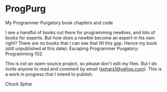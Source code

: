 ProgPurg
========

My Programmer Purgatory book chapters and code

I see a handful of books out there for programming newbies, and lots of books for experts. But how does a newbie
become an expert in his own right? There are no books that I can see that fill this gap. Hence my book (still 
unpublished at this date): Escaping Programmer Purgatory: Programming 102.

This is not an open-source project, so please don't edit my files. But I do invite anyone to read and comment
by email (sphars1@yahoo.com). This is a work in progress that I intend to publish.

Chuck Sphar
